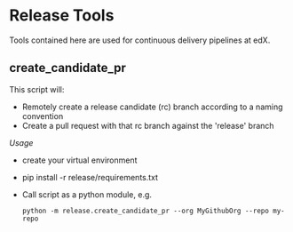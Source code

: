 Release Tools
=====

Tools contained here are used for continuous delivery pipelines at edX.

create_candidate_pr
---
This script will:

* Remotely create a release candidate (rc) branch according to a naming convention
* Create a pull request with that rc branch against the 'release' branch

*Usage*

* create your virtual environment
* pip install -r release/requirements.txt
* Call script as a python module, e.g.

	`python -m release.create_candidate_pr --org MyGithubOrg --repo my-repo`
	